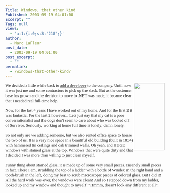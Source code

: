 ```yaml
---
Title: Windows, that other kind
Published: 2003-09-19 04:01:00
Excerpt: ""
Tags: null
views:
  - 'a:1:{i:0;s:3:"218";}'
author:
  - Marc LaFleur
post_date:
  - 2003-09-19 04:01:00
post_excerpt:
  - ""
permalink:
  - /windows-that-other-kind/
---
```

<font face=Verdana size=2><img height=212 src="http://dev.genesisfour.com/BWIND.jpg" width=98 align=right border=0/> </font>
<p><font face=Verdana size=2>We decided a little while back to <a href="http://weblogs.asp.net/mlafleur/posts/24791.aspx" target=_blank>add a developer</a> to the company. Until now it was just me and some contractors to pick up the slack. But as the customer base has grown and the decision to move to .NET was made, it became clear that I needed real full-time help. </font></p>
<p><font face=Verdana size=2>Now, for the last 4 years I have worked out of my home. And for the first 2 it was fantastic. For the last 2 however... Lets just say that my cat is a poor conversationalist and the dogs don't seem to care about who was booted off of Survivor. Seriously, working at home full time is lonely; damn lonely. </font></p>
<p><font face=Verdana size=2>So not only are we adding someone, but we also rented office space to house the two of us. It is a very nice space in a beautiful old building (built in 1834) with hammered tin ceilings and oak trimmed walls. Oh yeah, and HUGE windows with stained glass at the top. Windows that were quite dirty and that I decided I was more than willing to just clean myself.</font></p>
<p><font face=Verdana size=2>Funny thing about stained glass, it is made up of some very small pieces. Insanely small pieces in fact. There I am, straddling the top of a ladder with a bottle of Windex in the right hand and a tooth-brush in the left, doing my best to scrub microscopic pieces of colored glass. But I did it! All the hard work was over, the windows were clean! And so I stepped down from my ladder, looked up and my window and thought to myself: &#8220;Hmmm, doesn't look any different at all&#8221;. </font></p>
<p>&nbsp;
</p><p>&nbsp;</p>
